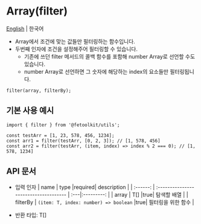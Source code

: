 # Array(filter)

[English](./filter.md) | 한국어

- Array에서 조건에 맞는 값들만 필터링하는 함수입니다.
- 두번째 인자에 조건을 설정해주어 필터링할 수 있습니다.
  - 기존에 쓰던 filter 메서드의 콜백 함수를 포함해 number Array로 선언할 수도 있습니다.
  - number Array로 선언하면 그 숫자에 해당하는 index의 요소들만 필터링됩니다.

```tsx
filter(array, filterBy);
```

## 기본 사용 예시

```tsx
import { filter } from '@fetoolkit/utils';

const testArr = [1, 23, 578, 456, 1234];
const arr1 = filter(testArr, [0, 2, 3]); // [1, 578, 456]
const arr2 = filter(testArr, (item, index) => index % 2 === 0); // [1, 578, 1234]
```

## API 문서

- 입력 인자
  | name | type |required| description |
  | :------: | :------------------------------------ | :---|:---------: |
  | array | T[] |true| 탐색할 배열 |
  | filterBy | `(item: T, index: number) => boolean` |true| 필터링을 위한 함수 |

- 반환 타입: T[]
